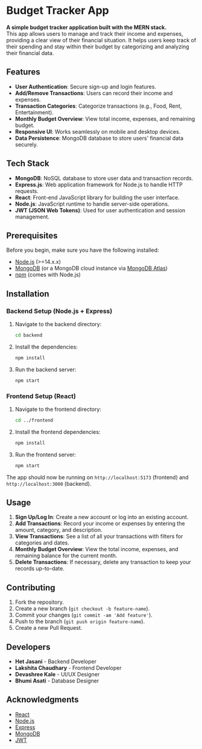 # Budget Tracker App

**A simple budget tracker application built with the MERN stack.**  
This app allows users to manage and track their income and expenses, providing a clear view of their financial situation. It helps users keep track of their spending and stay within their budget by categorizing and analyzing their financial data.

## Features

- **User Authentication**: Secure sign-up and login features.
- **Add/Remove Transactions**: Users can record their income and expenses.
- **Transaction Categories**: Categorize transactions (e.g., Food, Rent, Entertainment).
- **Monthly Budget Overview**: View total income, expenses, and remaining budget.
- **Responsive UI**: Works seamlessly on mobile and desktop devices.
- **Data Persistence**: MongoDB database to store users' financial data securely.

## Tech Stack

- **MongoDB**: NoSQL database to store user data and transaction records.
- **Express.js**: Web application framework for Node.js to handle HTTP requests.
- **React**: Front-end JavaScript library for building the user interface.
- **Node.js**: JavaScript runtime to handle server-side operations.
- **JWT (JSON Web Tokens)**: Used for user authentication and session management.
 
## Prerequisites

Before you begin, make sure you have the following installed:

- [Node.js](https://nodejs.org/) (>=14.x.x)
- [MongoDB](https://www.mongodb.com/) (or a MongoDB cloud instance via [MongoDB Atlas](https://www.mongodb.com/cloud/atlas))
- [npm](https://www.npmjs.com/) (comes with Node.js)

## Installation


### Backend Setup (Node.js + Express)

1. Navigate to the backend directory:

   ```bash
   cd backend
   ```

2. Install the dependencies:

   ```bash
   npm install
   ```

3. Run the backend server:

   ```bash
   npm start
   ```

### Frontend Setup (React)

1. Navigate to the frontend directory:

   ```bash
   cd ../frontend
   ```

2. Install the frontend dependencies:

   ```bash
   npm install
   ```

3. Run the frontend server:

   ```bash
   npm start
   ```

The app should now be running on `http://localhost:5173` (frontend) and `http://localhost:3000` (backend).

## Usage

1. **Sign Up/Log In**: Create a new account or log into an existing account.
2. **Add Transactions**: Record your income or expenses by entering the amount, category, and description.
3. **View Transactions**: See a list of all your transactions with filters for categories and dates.
4. **Monthly Budget Overview**: View the total income, expenses, and remaining balance for the current month.
5. **Delete Transactions**: If necessary, delete any transaction to keep your records up-to-date.

## Contributing

1. Fork the repository.
2. Create a new branch (`git checkout -b feature-name`).
3. Commit your changes (`git commit -am 'Add feature'`).
4. Push to the branch (`git push origin feature-name`).
5. Create a new Pull Request.

## Developers

- **Het Jasani** - Backend Developer
- **Lakshita Chaudhary** - Frontend Developer
- **Devashree Kale** - UI/UX Designer
- **Bhumi Asati** - Database Designer

## Acknowledgments

- [React](https://reactjs.org/)
- [Node.js](https://nodejs.org/)
- [Express](https://expressjs.com/)
- [MongoDB](https://www.mongodb.com/)
- [JWT](https://jwt.io/)

